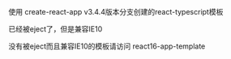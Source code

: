 使用 create-react-app v3.4.4版本分支创建的react-typescript模板

已经被eject了，但是兼容IE10

没有被eject而且兼容IE10的模板请访问 react16-app-template
